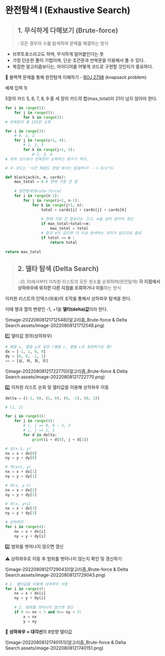 # 완전탐색 I (Exhaustive Search)

> ## 1. 무식하게 다해보기 (Brute-force)
>
> : 모든 경우의 수를 탐색하여 문제를 해결하는 방식

- 브루트포스라고도 하며, 무식하게 밀어붙인다는 뜻
- 가장 단순한 풀이 기법이며, 단순 조건문과 반복문을 이용해서 풀 수 있다.
- 복잡한 알고리즘보다는, 아이디어를 어떻게 코드로 구현할 것인지가 중요하다.

📍 블랙잭 문제를 통해 완전탐색 이해하기 - [BOJ 2798](https://www.acmicpc.net/problem/2798) (knapsack problem)

예제 입력 1)

5장의 카드 5, 6, 7, 8, 9 중 세 장의 카드의 합(max_total)이 21이 넘지 않아야 한다.

```python
for i in range(5):
    for j in range(5):
        for k in range(5):
# 반복문이 총 125번 순회

for i in range(3):
    # 0, 1, 2
    for j in range(i+1, 4):
		# 1, 2, 3
        for k in range(j+1, 5):
            # 2, 3, 4
# 위의 코드보다 반복문이 순회하는 횟수가 적다.

# 두 코드는 '시간 복잡도 관점'에서는 동일하다! --> O(n^3)
```



```python
def blackjack(n, m, cards):
    max_total = 0 # 현재 가장 큰 합
    
    # 완전탐색(Brute-force)
    for i in range(n-2):
        for j in range(i+1, n-1):
            for k in range(j+1, n):
                total = cards[i] + cards[j] + cards[k]
                
                # 현재 가장 큰 합보다는 크고, m을 넘지 않아야 갱신
                if max_total<total<=m:
                    max_total = total
                # 합과 m이 같으면 더 이상 탐색하는 의미가 없으므로 종료
                if total == m :
                    return total
         
return max_total        
```





> ## 2. 델타 탐색 (Delta Search)
>
> : (0, 0)에서부터 이차원 리스트의 모든 원소를 순회하며(완전탐색) **각 지점에서 상하좌우에 위치한 다른 지점을 조회하거나 이동**하는 방식

이차원 리스트의 인덱스(좌표)의 조작을 통해서 상하좌우 탐색을 한다.

이때 행과 열의 변량인 -1, +1을 **델타(delta)값**이라 한다.

![image-20220808121712548](알고리즘_Brute-force & Delta Search.assets/image-20220808121712548.png)

1️⃣ 델타값 정의(상하좌우)

```python
# 행을 x, 열을 y로 표현 (행을 r, 열을 c로 표현하기도 함)
dx = [-1, 1, 0, 0]
dy = [0, 0, -1, 1]
== > [상, 하, 좌, 우]
```

![image-20220808121722770](알고리즘_Brute-force & Delta Search.assets/image-20220808121722770.png)

2️⃣ 이차원 리스트 순회 및 델타값을 이용해 상하좌우 이동

```python
delta = [(-1, 0), (1, 0), (0, -1), (0, 1)]

# (1, 1)

for i in range(4):
    for j in range(4):
        # i, j => 0, 0 ~ 3, 3
        # i, j => 1, 1
        for d in delta:
            print(i + d[0], j + d[1])
```

```python
# 상(x-1, y)
nx = x + dx[0]
ny = y + dy[0]

# 하(x+1, y)
nx = x + dx[1]
ny = y + dy[1]

# 좌(x, y-1)
nx = x + dx[2]
ny = y + dy[2]

# 우(x, y+1)
nx = x + dx[3]
ny = y + dy[3]

# 상하좌우
for i in range(4):
    nx = x + dx[i]
    ny = y + dy[i]
```

3️⃣ 범위를 벗어나지 않으면 갱신

⚠️ 상하좌우로 이동 후 범위를 벗어나지 않는지 확인 및 갱신하기

![image-20220808121729043](알고리즘_Brute-force & Delta Search.assets/image-20220808121729043.png)

```python
# 1. 델타값을 이용해 상하좌우 이동
for i in range(4):
    nx = x + dx[i]
    ny = y + dy[i]
    
    # 2. 범위를 벗어나지 않으면 갱신
    if 0 <= nx < 3 and 0<= ny < 3:
        x = nx
        y = ny
```

📍 **상하좌우 + 대각선**의 8방향 델타값

![image-20220808121740151](알고리즘_Brute-force & Delta Search.assets/image-20220808121740151.png)
